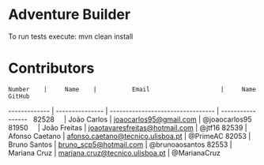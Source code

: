 # Adventure Builder

To run tests execute: mvn clean install

# Contributors

    Number    |     Name 	|          Email                 	|     Name GitHub
------------- | ---------------	| ---------------------------------	| -----------------
   82528      | João Carlos     | joaocarlos95@gmail.com         	|    @joaocarlos95
   81950      | João Freitas    | joaotavaresfreitas@hotmail.com 	|    @jtf16
    82539     |	Afonso Caetano  | afonso.caetano@tecnico.ulisboa.pt 	|    @PrimeAC
    82053     | Bruno Santos	| bruno_scp5@hotmail.com           	|    @brunoaosantos
    82553     | Mariana Cruz    | mariana.cruz@tecnico.ulisboa.pt	|    @MarianaCruz
